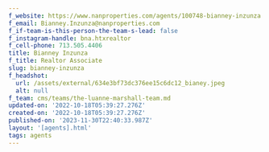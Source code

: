```yaml
---
f_website: https://www.nanproperties.com/agents/100748-bianney-inzunza
f_email: Bianney.Inzunza@nanproperties.com
f_if-team-is-this-person-the-team-s-lead: false
f_instagram-handle: bna.htxrealtor
f_cell-phone: 713.505.4406
title: Bianney Inzunza
f_title: Realtor Associate
slug: bianney-inzunza
f_headshot:
  url: /assets/external/634e3bf73dc376ee15c6dc12_bianey.jpeg
  alt: null
f_team: cms/teams/the-luanne-marshall-team.md
updated-on: '2022-10-18T05:39:27.276Z'
created-on: '2022-10-18T05:39:27.276Z'
published-on: '2023-11-30T22:40:33.987Z'
layout: '[agents].html'
tags: agents
---
```



